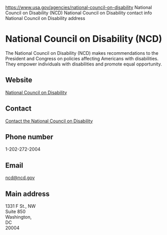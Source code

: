 

https://www.usa.gov/agencies/national-council-on-disability
National Council on Disability (NCD)
National Council on Disability contact info
National Council on Disability address

National Council on Disability (NCD)
====================================

The National Council on Disability (NCD) makes recommendations to the President and Congress on policies affecting Americans with disabilities. They empower individuals with disabilities and promote equal opportunity.

Website
-------

[National Council on Disability](https://ncd.gov/)

Contact
-------

[Contact the National Council on Disability](https://www.ncd.gov/contact/)

Phone number
------------

1-202-272-2004

Email
-----

[ncd@ncd.gov](mailto:ncd@ncd.gov)

Main address
------------

1331 F St., NW  
Suite 850  
Washington,  
DC  
20004
